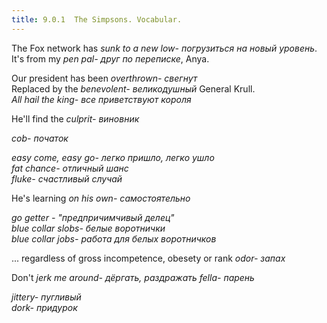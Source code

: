 ```yaml
---
title: 9.0.1  The Simpsons. Vocabular.
---
```


The Fox network has <em>sunk to a new low<span>- погрузиться на новый уровень</span></em>.  
It's from my <em>pen pal<span class="tip">- друг по переписке</span></em>, Anya.    

Our president has been <em>overthrown<span>- свегнут</span></em>   
Replaced by the <em>benevolent<span>- великодушный</span></em> General Krull.   
<em>All hail the king<span>- все приветствуют короля</span></em>   

He'll find the <em>culprit<span>- виновник</span></em>   

<em>cob<span>- початок</span></em>   

<em>easy come, easy go<span>- легко пришло, легко ушло</span></em>   
<em>fat chance<span>- отличный шанс</span></em>   
<em>fluke<span>- счастливый случай</span></em>   

He's learning <em>on his own<span>- самостоятельно</span></em>  

<em>go getter <span>- "предпричимчивый делец"</span></em>  
<em>blue collar slobs<span>- белые воротнички</span></em>  
<em>blue collar jobs<span>- работа для белых воротничков</span></em>

... regardless of gross incompetence, obesety or rank <em> odor<span>- запах</span></em>  

Don't <em> jerk me around<span>- дёргать, раздражать</span></em> <em> fella<span>- парень</span></em> 

<em> jittery<span>- пугливый</span></em>  
<em> dork<span>- придурок</span></em>  

<!--
<em> <span>- </span></em>
-->
